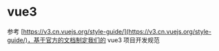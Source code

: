 # vue3

参考 [https://v3.cn.vuejs.org/style-guide/](https://v3.cn.vuejs.org/style-guide/)，基于官方的文档制定我们的 vue3 项目开发规范
